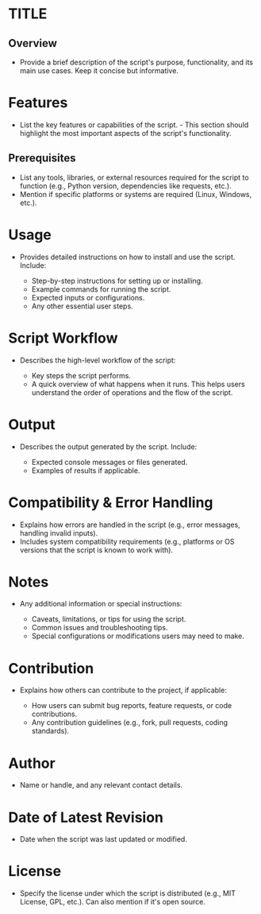 # TITLE

<!-- Describes what the script is for and what it does in a brief, clear manner. -->

## **Overview**

- Provide a brief description of the script's purpose, functionality, and its main use cases. Keep it concise but informative.

# Features

- List the key features or capabilities of the script. - This section should highlight the most important aspects of the script's functionality.

## **Prerequisites**

- List any tools, libraries, or external resources required for the script to function (e.g., Python version, dependencies like requests, etc.).
- Mention if specific platforms or systems are required (Linux, Windows, etc.).

# Usage

- Provides detailed instructions on how to install and use the script. Include:

  - Step-by-step instructions for setting up or installing.
  - Example commands for running the script.
  - Expected inputs or configurations.
  - Any other essential user steps.

# Script Workflow

- Describes the high-level workflow of the script:

  - Key steps the script performs.
  - A quick overview of what happens when it runs. This helps users understand the order of operations and the flow of the script.

# Output

- Describes the output generated by the script. Include:

  - Expected console messages or files generated.
  - Examples of results if applicable.


# Compatibility & Error Handling

- Explains how errors are handled in the script (e.g., error messages, handling invalid inputs).
- Includes system compatibility requirements (e.g., platforms or OS versions that the script is known to work with).

# Notes

- Any additional information or special instructions:

  - Caveats, limitations, or tips for using the script.
  - Common issues and troubleshooting tips.
  - Special configurations or modifications users may need to make.

# Contribution

- Explains how others can contribute to the project, if applicable:

  - How users can submit bug reports, feature requests, or code contributions.
  - Any contribution guidelines (e.g., fork, pull requests, coding standards).

# Author

- Name or handle, and any relevant contact details.

# Date of Latest Revision

- Date when the script was last updated or modified.

# License

- Specify the license under which the script is distributed (e.g., MIT License, GPL, etc.). Can also mention if it's open source.

<!--TITLE
 <!-- describe what the readme is for, what the script is. -->
<!--# Overview
# Features
# Prerequisites (or requirements? dependencies?)
# Usage
# Script Workflow
# Output
# Compatibility  (or Error Handling?)
# Notes
# Contribution
# Author
# Date of latest revision
# License
-->
